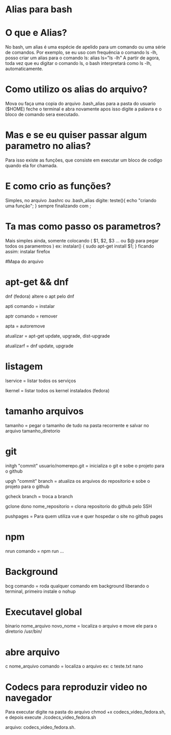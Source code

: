 # Alias para bash

# O que e Alias?

No bash, um alias é uma espécie de apelido para um comando ou uma série de comandos.
Por exemplo, se eu uso com frequência o comando ls -lh, posso criar um alias para o comando ls:
alias ls="ls -lh"
A partir de agora, toda vez que eu digitar o comando ls, o bash interpretará como ls -lh, automaticamente.

# Como utilizo os alias do arquivo?

Mova ou faça uma copia do arquivo .bash_alias para a pasta do usuario ($HOME)
feche o terminal e abra novamente
apos isso digite a palavra e o bloco de comando sera executado.

# Mas e se eu quiser passar algum parametro no alias?

Para isso existe as funções, 
que consiste em executar um bloco de codigo quando ela for chamada.

# E como crio as funções?

Simples, no arquivo .bashrc ou .bash_alias digite:
teste(){ echo "criando uma função"; } sempre finalizando com ;

# Ta mas como passo os parametros?

Mais simples ainda, somente colocando ( $1, $2, $3 ... ou $@ para pegar todos os paramentros )
ex: instalar() { sudo apt-get install $1; } ficando assim: instalar firefox

#Mapa do arquivo

# apt-get && dnf
dnf (fedora) altere o apt pelo dnf

apti comando = instalar

aptr comando = remover

apta = autoremove

atualizar = apt-get update, upgrade, dist-upgrade

atualizarf = dnf update, upgrade

# listagem
lservice = listar todos os serviços

lkernel = listar todos os kernel instalados (fedora)

# tamanho arquivos
tamanho = pegar o tamanho de tudo na pasta recorrente e salvar no arquivo tamanho_diretorio

# git
initgh "commit" usuario/nomerepo.git = inicializa o git e sobe o projeto para o github

upgh "commit" branch = atualiza os arquivos do repositorio e sobe o projeto para o github

gcheck branch = troca a branch

gclone dono nome_repositorio = clona repositorio do github pelo SSH

pushpages = Para quem utiliza vue e quer hospedar o site no github pages

# npm
nrun comando = npm run ... 

# Background
bcg comando = roda qualquer comando em background liberando o terminal, primeiro instale o nohup

# Executavel global
binario nome_arquivo novo_nome = localiza o arquivo e move ele para o diretorio /usr/bin/

# abre arquivo
c nome_arquivo comando = localiza o arquivo ex: c teste.txt nano

# Codecs para reproduzir video no navegador
Para executar digite na pasta do arquivo chmod +x codecs_video_fedora.sh, e depois execute ./codecs_video_fedora.sh

arquivo: codecs_video_fedora.sh.